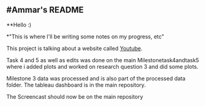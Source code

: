 #**Ammar's README**
---

**Hello :)

*"This is where I'll be writing some notes on my progress, etc"  



This project is talking about a website called [Youtube](youtube.com).

Task 4 and 5 as well as edits was done on the main Milestonetask4andtask5 where i added plots and worked on research question 3 and did some plots.

Milestone 3 data was processed and is also part of the processed data folder.
The tableau dashboard is in the main repository.

The Screencast should now be on the main repository





